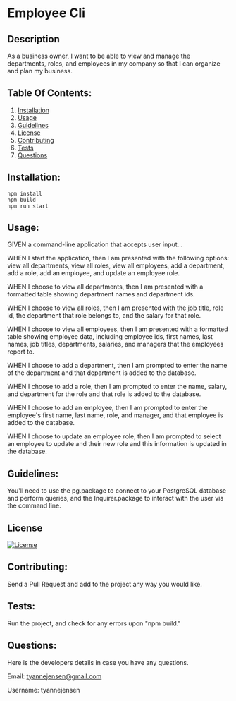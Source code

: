 # Employee Cli
## Description
As a business owner, I want to be able to view and manage the departments, roles, and employees in my company so that I can organize and plan my business.


## Table Of Contents:
1. [Installation](#Installation)
2. [Usage](#Usage)
3. [Guidelines](#Guidelines)
3. [License](#License)
4. [Contributing](#Contributing)
5. [Tests](#Tests)
6. [Questions](#Questions)

## Installation:
```
npm install
npm build
npm run start
```

## Usage:
GIVEN a command-line application that accepts user input...

WHEN I start the application, then I am presented with the following options: view all departments, view all roles, view all employees, add a department, add a role, add an employee, and update an employee role.

WHEN I choose to view all departments, then I am presented with a formatted table showing department names and department ids.

WHEN I choose to view all roles, then I am presented with the job title, role id, the department that role belongs to, and the salary for that role.

WHEN I choose to view all employees, then I am presented with a formatted table showing employee data, including employee ids, first names, last names, job titles, departments, salaries, and managers that the employees report to.

WHEN I choose to add a department, then I am prompted to enter the name of the department and that department is added to the database.

WHEN I choose to add a role, then I am prompted to enter the name, salary, and department for the role and that role is added to the database.

WHEN I choose to add an employee, then I am prompted to enter the employee's first name, last name, role, and manager, and that employee is added to the database.

WHEN I choose to update an employee role, then I am prompted to select an employee to update and their new role and this information is updated in the database.


## Guidelines:
You'll need to use the pg.package to connect to your PostgreSQL database and perform queries, and the Inquirer.package to interact with the user via the command line.


## License
[![License](https://img.shields.io/badge/License-Apache_2.0-blue.svg)](https://opensource.org/licenses/Apache-2.0)
  

## Contributing:
Send a Pull Request and add to the project any way you would like.

## Tests:
Run the project, and check for any errors upon "npm build."

## Questions:
Here is the developers details in case you have any questions.

Email: tyannejensen@gmail.com

Username: tyannejensen 
